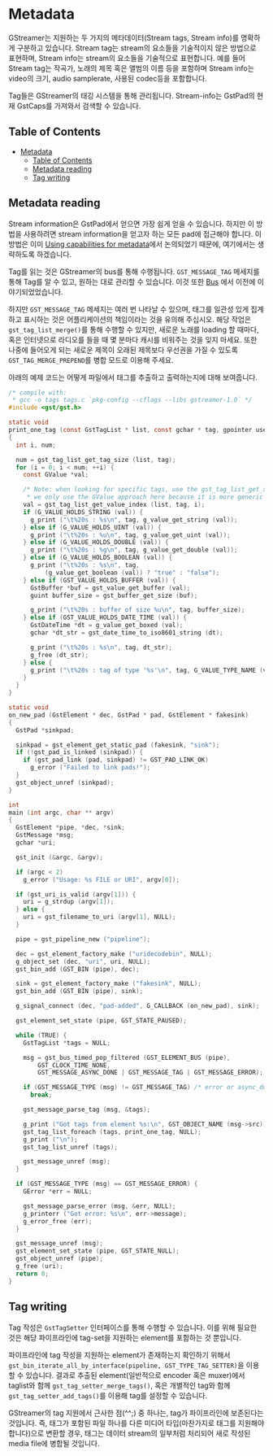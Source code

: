 # Metadata

GStreamer는 지원하는 두 가지의 메타데이터(Stream tags, Stream info)를 명확하게 구분하고 있습니다. Stream tag는 stream의 요소들을 기술적이지 않은 방법으로 표현하며, Stream info는 stream의 요소들을 기술적으로 표현합니다. 예를 들어 Stream tag는 작곡가, 노래의 제목 혹은 앨범의 이름 등을 포함하며 Stream info는 video의 크기, audio samplerate, 사용된 codec등을 포함합니다.

Tag들은 GStreamer의 태깅 시스템을 통해 관리됩니다. Stream-info는 GstPad의 현재 GstCaps를 가져와서 검색할 수 있습니다.

## Table of Contents

- [Metadata](#metadata)
  - [Table of Contents](#table-of-contents)
  - [Metadata reading](#metadata-reading)
  - [Tag writing](#tag-writing)

## Metadata reading

Stream information은 GstPad에서 얻으면 가장 쉽게 얻을 수 있습니다. 하지만 이 방법을 사용하려면 stream information을 얻고자 하는 모든 pad에 접근해야 합니다. 이 방법은 이미 [Using capabilities for metadata](https://gstreamer.freedesktop.org/documentation/application-development/basics/pads.html?gi-language=c#using-capabilities-for-metadata)에서 논의되었기 때문에, 여기에서는 생략하도록 하겠습니다.

Tag를 읽는 것은 GStreamer의 bus를 통해 수행됩니다. `GST_MESSAGE_TAG` 메세지를 통해 Tag를 알 수 있고, 원하는 대로 관리할 수 있습니다. 이것 또한 [Bus](https://gstreamer.freedesktop.org/documentation/application-development/basics/bus.html?gi-language=c) 에서 이전에 이야기되었었습니다.

하지만 `GST_MESSAGE_TAG` 메세지는 여러 번 나타날 수 있으며, 태그를 일관성 있게 집계하고 표시하는 것은 어플리케이션의 책임이라는 것을 유의해 주십시오. 해당 작업은 `gst_tag_list_merge()`를 통해 수행할 수 있지만, 새로운 노래를 loading 할 때마다, 혹은 인터넷으로 라디오를 들을 때 몇 분마다 캐시를 비워주는 것을 잊지 마세요. 또한 나중에 들어오게 되는 새로운 제목이 오래된 제목보다 우선권을 가질 수 있도록 `GST_TAG_MERGE_PREPEND`를 병합 모드로 이용해 주세요.

아래의 예제 코드는 어떻게 파일에서 태그를 추출하고 출력하는지에 대해 보여줍니다.

```c
/* compile with:
 * gcc -o tags tags.c `pkg-config --cflags --libs gstreamer-1.0` */
#include <gst/gst.h>

static void
print_one_tag (const GstTagList * list, const gchar * tag, gpointer user_data)
{
  int i, num;

  num = gst_tag_list_get_tag_size (list, tag);
  for (i = 0; i < num; ++i) {
    const GValue *val;

    /* Note: when looking for specific tags, use the gst_tag_list_get_xyz() API,
     * we only use the GValue approach here because it is more generic */
    val = gst_tag_list_get_value_index (list, tag, i);
    if (G_VALUE_HOLDS_STRING (val)) {
      g_print ("\t%20s : %s\n", tag, g_value_get_string (val));
    } else if (G_VALUE_HOLDS_UINT (val)) {
      g_print ("\t%20s : %u\n", tag, g_value_get_uint (val));
    } else if (G_VALUE_HOLDS_DOUBLE (val)) {
      g_print ("\t%20s : %g\n", tag, g_value_get_double (val));
    } else if (G_VALUE_HOLDS_BOOLEAN (val)) {
      g_print ("\t%20s : %s\n", tag,
          (g_value_get_boolean (val)) ? "true" : "false");
    } else if (GST_VALUE_HOLDS_BUFFER (val)) {
      GstBuffer *buf = gst_value_get_buffer (val);
      guint buffer_size = gst_buffer_get_size (buf);

      g_print ("\t%20s : buffer of size %u\n", tag, buffer_size);
    } else if (GST_VALUE_HOLDS_DATE_TIME (val)) {
      GstDateTime *dt = g_value_get_boxed (val);
      gchar *dt_str = gst_date_time_to_iso8601_string (dt);

      g_print ("\t%20s : %s\n", tag, dt_str);
      g_free (dt_str);
    } else {
      g_print ("\t%20s : tag of type '%s'\n", tag, G_VALUE_TYPE_NAME (val));
    }
  }
}

static void
on_new_pad (GstElement * dec, GstPad * pad, GstElement * fakesink)
{
  GstPad *sinkpad;

  sinkpad = gst_element_get_static_pad (fakesink, "sink");
  if (!gst_pad_is_linked (sinkpad)) {
    if (gst_pad_link (pad, sinkpad) != GST_PAD_LINK_OK)
      g_error ("Failed to link pads!");
  }
  gst_object_unref (sinkpad);
}

int
main (int argc, char ** argv)
{
  GstElement *pipe, *dec, *sink;
  GstMessage *msg;
  gchar *uri;

  gst_init (&argc, &argv);

  if (argc < 2)
    g_error ("Usage: %s FILE or URI", argv[0]);

  if (gst_uri_is_valid (argv[1])) {
    uri = g_strdup (argv[1]);
  } else {
    uri = gst_filename_to_uri (argv[1], NULL);
  }

  pipe = gst_pipeline_new ("pipeline");

  dec = gst_element_factory_make ("uridecodebin", NULL);
  g_object_set (dec, "uri", uri, NULL);
  gst_bin_add (GST_BIN (pipe), dec);

  sink = gst_element_factory_make ("fakesink", NULL);
  gst_bin_add (GST_BIN (pipe), sink);

  g_signal_connect (dec, "pad-added", G_CALLBACK (on_new_pad), sink);

  gst_element_set_state (pipe, GST_STATE_PAUSED);

  while (TRUE) {
    GstTagList *tags = NULL;

    msg = gst_bus_timed_pop_filtered (GST_ELEMENT_BUS (pipe),
        GST_CLOCK_TIME_NONE,
        GST_MESSAGE_ASYNC_DONE | GST_MESSAGE_TAG | GST_MESSAGE_ERROR);

    if (GST_MESSAGE_TYPE (msg) != GST_MESSAGE_TAG) /* error or async_done */
      break;

    gst_message_parse_tag (msg, &tags);

    g_print ("Got tags from element %s:\n", GST_OBJECT_NAME (msg->src));
    gst_tag_list_foreach (tags, print_one_tag, NULL);
    g_print ("\n");
    gst_tag_list_unref (tags);

    gst_message_unref (msg);
  }

  if (GST_MESSAGE_TYPE (msg) == GST_MESSAGE_ERROR) {
    GError *err = NULL;

    gst_message_parse_error (msg, &err, NULL);
    g_printerr ("Got error: %s\n", err->message);
    g_error_free (err);
  }

  gst_message_unref (msg);
  gst_element_set_state (pipe, GST_STATE_NULL);
  gst_object_unref (pipe);
  g_free (uri);
  return 0;
}
```

## Tag writing

Tag 작성은 `GstTagSetter` 인터페이스를 통해 수행할 수 있습니다. 이를 위해 필요한 것은 해당 파이프라인에 tag-set을 지원하는 element를 포함하는 것 뿐입니다.

파이프라인에 tag 작성을 지원하는 element가 존재하는지 확인하기 위해서 `gst_bin_iterate_all_by_interface(pipeline, GST_TYPE_TAG_SETTER)`을 이용할 수 있습니다. 결과로 추출된 element(일반적으로 encoder 혹은 muxer)에서 taglist와 함께 `gst_tag_setter_merge_tags()`, 혹은 개별적인 tag와 함께 `gst_tag_setter_add_tags()`를 이용해 tag를 설정할 수 있습니다.

GStreamer의 tag 지원에서 근사한 점(^^;) 중 하나는, tag가 파이프라인에 보존된다는 것입니다. 즉, 태그가 포함된 파일 하나를 다른 미디어 타입(마찬가지로 태그를 지원해야 합니다)으로 변환할 경우, 태그는 데이터 stream의 일부처럼 처리되어 새로 작성된 media file에 병합될 것입니다.
